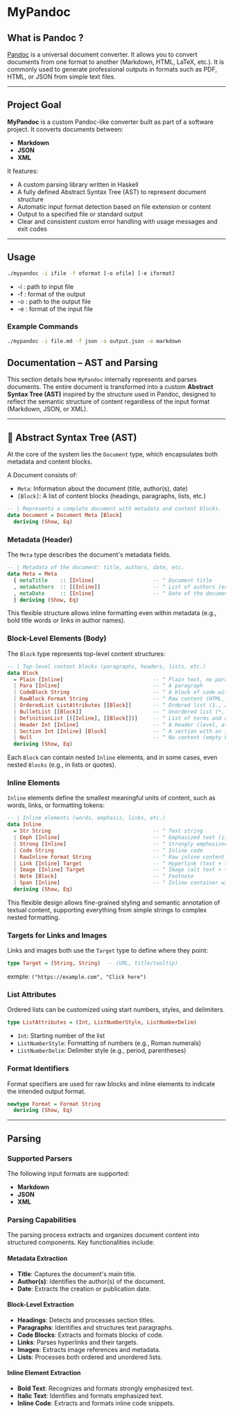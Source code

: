 # MyPandoc

## What is Pandoc ?

[Pandoc](https://pandoc.org/) is a universal document converter.
It allows you to convert documents from one format to another (Markdown, HTML, LaTeX, etc.).
It is commonly used to generate professional outputs in formats such as PDF, HTML, or JSON from simple text files.

---

## Project Goal

**MyPandoc** is a custom Pandoc-like converter built as part of a software project. It converts documents between:

- **Markdown**
- **JSON**
- **XML**

It features:

- A custom parsing library written in Haskell
- A fully defined Abstract Syntax Tree (AST) to represent document structure
- Automatic input format detection based on file extension or content
- Output to a specified file or standard output
- Clear and consistent custom error handling with usage messages and exit codes
---

## Usage

```bash
./mypandoc -i ifile -f oformat [-o ofile] [-e iformat]
```
-  -i : path to input file
-  -f : format of the output
-  -o : path to the output file
-  -e : format of the input file

### Example Commands
```bash
./mypandoc -i file.md -f json -o output.json -e markdown
```

## Documentation – AST and Parsing

This section details how `MyPandoc` internally represents and parses documents.
The entire document is transformed into a custom **Abstract Syntax Tree (AST)** inspired by the structure used in Pandoc,
designed to reflect the semantic structure of content regardless of the input format (Markdown, JSON, or XML).

---

## 🌳 Abstract Syntax Tree (AST)

At the core of the system lies the `Document` type, which encapsulates both metadata and content blocks.

A Document consists of:
- `Meta`: Information about the document (title, author(s), date)
- `[Block]`: A list of content blocks (headings, paragraphs, lists, etc.)
```haskell
-- | Represents a complete document with metadata and content blocks.
data Document = Document Meta [Block]
  deriving (Show, Eq)
```

### Metadata (Header)

The `Meta` type describes the document's metadata fields.

```haskell
-- | Metadata of the document: title, authors, date, etc.
data Meta = Meta
  { metaTitle    :: [Inline]                   -- ^ Document title
  , metaAuthors  :: [[Inline]]                 -- ^ List of authors (each a list of inline elements)
  , metaDate     :: [Inline]                   -- ^ Date of the document
  } deriving (Show, Eq)
```
This flexible structure allows inline formatting even within metadata 
(e.g., bold title words or links in author names).

### Block-Level Elements (Body)

The `Block` type represents top-level content structures:

```haskell
-- | Top-level content blocks (paragraphs, headers, lists, etc.)
data Block
  = Plain [Inline]                             -- ^ Plain text, no paragraph tag
  | Para [Inline]                              -- ^ A paragraph
  | CodeBlock String                           -- ^ A block of code with attributes
  | RawBlock Format String                     -- ^ Raw content (HTML, LaTeX, etc.)
  | OrderedList ListAttributes [[Block]]       -- ^ Ordered list (1., 2., 3., ...)
  | BulletList [[Block]]                       -- ^ Unordered list (*, -, etc.)
  | DefinitionList [([Inline], [[Block]])]     -- ^ List of terms and definitions
  | Header Int [Inline]                        -- ^ A header (level, attrs, content) optional a list of block to create section
  | Section Int [Inline] [Block]               -- ^ A section with an inline header and a list of other section in the current section
  | Null                                       -- ^ No content (empty block)
  deriving (Show, Eq)
```
Each `Block` can contain nested `Inline` elements, and in some cases, even nested `Blocks` (e.g., in lists or quotes).

### Inline Elements
`Inline` elements define the smallest meaningful units of content, such as words, links, or formatting tokens:

```haskell
-- | Inline elements (words, emphasis, links, etc.)
data Inline
  = Str String                                 -- ^ Text string
  | Emph [Inline]                              -- ^ Emphasized text (italic)
  | Strong [Inline]                            -- ^ Strongly emphasized (bold)
  | Code String                                -- ^ Inline code
  | RawInline Format String                    -- ^ Raw inline content
  | Link [Inline] Target                       -- ^ Hyperlink (text + target)
  | Image [Inline] Target                      -- ^ Image (alt text + target)
  | Note [Block]                               -- ^ Footnote
  | Span [Inline]                              -- ^ Inline container with attributes
  deriving (Show, Eq)
```
This flexible design allows fine-grained styling and semantic annotation of textual content, 
supporting everything from simple strings to complex nested formatting.

### Targets for Links and Images
Links and images both use the `Target` type to define where they point:
```haskell
type Target = (String, String)  -- (URL, title/tooltip)
```
exmple: ```("https://example.com", "Click here")```

### List Attributes

Ordered lists can be customized using start numbers, styles, and delimiters.

```haskell
type ListAttributes = (Int, ListNumberStyle, ListNumberDelim)
```
- `Int`: Starting number of the list
- `ListNumberStyle`: Formatting of numbers (e.g., Roman numerals)
- `ListNumberDelim`: Delimiter style (e.g., period, parentheses)

### Format Identifiers

Format specifiers are used for raw blocks and inline elements to indicate the intended output format.

```haskell
newtype Format = Format String
  deriving (Show, Eq)
```
---
## Parsing

### Supported Parsers
The following input formats are supported:
- **Markdown**
- **JSON**
- **XML**

### Parsing Capabilities
The parsing process extracts and organizes document content into structured components. Key functionalities include:

#### Metadata Extraction
- **Title**: Captures the document's main title.
- **Author(s)**: Identifies the author(s) of the document.
- **Date**: Extracts the creation or publication date.

#### Block-Level Extraction
- **Headings**: Detects and processes section titles.
- **Paragraphs**: Identifies and structures text paragraphs.
- **Code Blocks**: Extracts and formats blocks of code.
- **Links**: Parses hyperlinks and their targets.
- **Images**: Extracts image references and metadata.
- **Lists**: Processes both ordered and unordered lists.

#### Inline Element Extraction
- **Bold Text**: Recognizes and formats strongly emphasized text.
- **Italic Text**: Identifies and formats emphasized text.
- **Inline Code**: Extracts and formats inline code snippets.
